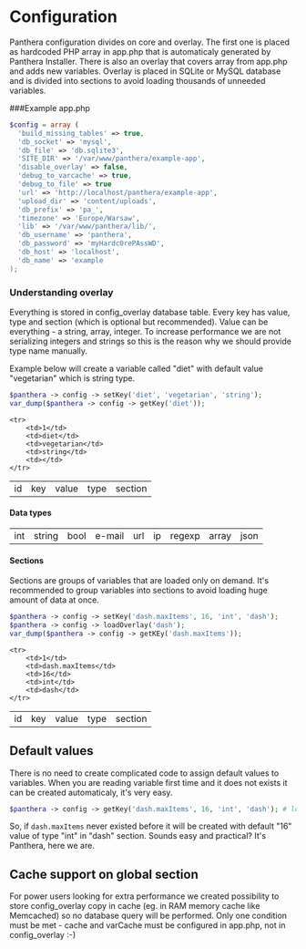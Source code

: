 Configuration
=============

Panthera configuration divides on core and overlay. 
The first one is placed as hardcoded PHP array in app.php that is automaticaly generated by Panthera Installer.
There is also an overlay that covers array from app.php and adds new variables.
Overlay is placed in SQLite or MySQL database and is divided into sections to avoid loading thousands of unneeded variables.

###Example app.php

```php
$config = array (
  'build_missing_tables' => true,
  'db_socket' => 'mysql',
  'db_file' => 'db.sqlite3',
  'SITE_DIR' => '/var/www/panthera/example-app',
  'disable_overlay' => false,
  'debug_to_varcache' => true,
  'debug_to_file' => true
  'url' => 'http://localhost/panthera/example-app',
  'upload_dir' => 'content/uploads',
  'db_prefix' => 'pa_',
  'timezone' => 'Europe/Warsaw',
  'lib' => '/var/www/panthera/lib/',
  'db_username' => 'panthera',
  'db_password' => 'myHardc0rePAssWD',
  'db_host' => 'localhost',
  'db_name' => 'example
);
```

### Understanding overlay

Everything is stored in config_overlay database table. Every key has value, type and section (which is optional but recommended).
Value can be everything - a string, array, integer. To increase performance we are not serializing integers and strings so this is the reason
why we should provide type name manually.

Example below will create a variable called "diet" with default value "vegetarian" which is string type.

```php
$panthera -> config -> setKey('diet', 'vegetarian', 'string');
var_dump($panthera -> config -> getKey('diet'));
```

<table>
    <tr>
        <td>id</td>
        <td>key</td>
        <td>value</td>
        <td>type</td>
        <td>section</td>
    </tr>
    
    <tr>
        <td>1</td>
        <td>diet</td>
        <td>vegetarian</td>
        <td>string</td>
        <td></td>
    </tr>
</table>

#### Data types
<table>
    <tr>
        <td>int</td>
        <td>string</td>
        <td>bool</td>
        <td>e-mail</td>
        <td>url</td>
        <td>ip</td>
        <td>regexp</td>
        <td>array</td>
        <td>json</td>
    </tr>
</table>

#### Sections

Sections are groups of variables that are loaded only on demand. It's recommended to group variables into sections to avoid loading
huge amount of data at once.

```php
$panthera -> config -> setKey('dash.maxItems', 16, 'int', 'dash');
$panthera -> config -> loadOverlay('dash');
var_dump($panthera -> config -> getKEy('dash.maxItems'));
```

<table>
    <tr>
        <td>id</td>
        <td>key</td>
        <td>value</td>
        <td>type</td>
        <td>section</td>
    </tr>
    
    <tr>
        <td>1</td>
        <td>dash.maxItems</td>
        <td>16</td>
        <td>int</td>
        <td>dash</td>
    </tr>
</table>

## Default values

There is no need to create complicated code to assign default values to variables.
When you are reading variable first time and it does not exists it can be created automaticaly, it's very easy.

```php
$panthera -> config -> getKey('dash.maxItems', 16, 'int', 'dash'); # looks like setKey, huh? It's get + set!
```

So, if `dash.maxItems` never existed before it will be created with default "16" value of type "int" in "dash" section.
Sounds easy and practical? It's Panthera, here we are.

## Cache support on global section

For power users looking for extra performance we created possibility to store config_overlay copy in cache (eg. in RAM memory cache like Memcached)
so no database query will be performed. Only one condition must be met - cache and varCache must be configured in app.php, not in config_overlay :-)
